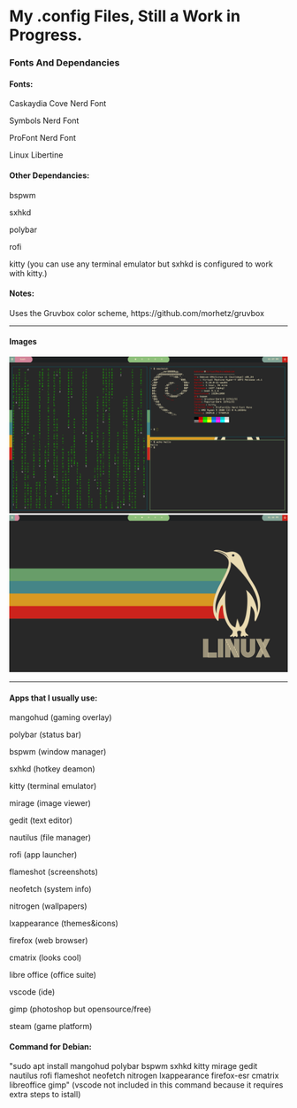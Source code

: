 <h1>My .config Files, Still a Work in Progress.</h1>

<h3>Fonts And Dependancies</h3>
<h4>Fonts:</h4>
<p>Caskaydia Cove Nerd Font</p>
<p>Symbols Nerd Font</p>
<p>ProFont Nerd Font</p>
<p>Linux Libertine</p>
<h4>Other Dependancies:</h4>
<p>bspwm</p>
<p>sxhkd</p>
<p>polybar</p>
<p>rofi</p>
<p>kitty (you can use any terminal emulator but sxhkd is configured to work with kitty.)</p>
<h4>Notes:</h4>
<p>Uses the Gruvbox color scheme, https://github.com/morhetz/gruvbox</p>


<hr>

<h4> Images </h4>
<img src="https://github.com/Logwheel1/dotconfig/blob/main/Images/SampleImage.png">
<img src="https://github.com/Logwheel1/dotconfig/blob/main/Images/SampleImage2.png">

<hr>


<h4>Apps that I usually use:</h4>
<p>mangohud (gaming overlay)</p>
<p>polybar (status bar)</p>
<p>bspwm (window manager)</p>
<p>sxhkd (hotkey deamon)</p>
<p>kitty (terminal emulator)</p>
<p>mirage (image viewer)</p>
<p>gedit (text editor)</p>
<p>nautilus (file manager)</p>
<p>rofi (app launcher)</p>
<p>flameshot (screenshots)</p>
<p>neofetch (system info)</p>
<p>nitrogen (wallpapers)</p>
<p>lxappearance (themes&icons)</p>
<p>firefox (web browser)</p>
<p>cmatrix (looks cool)</p>
<p>libre office (office suite)</p>
<p>vscode (ide)</p>
<p>gimp (photoshop but opensource/free)</p>
<p>steam (game platform)</p>


<h4>Command for Debian:</h4>
<p>"sudo apt install mangohud polybar bspwm sxhkd kitty mirage gedit nautilus rofi flameshot neofetch nitrogen lxappearance firefox-esr cmatrix libreoffice gimp" (vscode not included in this command because it requires extra steps to istall)</p>

